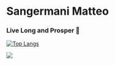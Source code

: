 
# Sangermani Matteo
### Live Long and Prosper 🖖


[![Top Langs](https://github-readme-stats.vercel.app/api/top-langs/?username=sanger-matteo&layout=compact)](https://github.com/anuraghazra/github-readme-stats)

![](https://img.shields.io/badge/<#000000>-<MacOS>-informational?style=flat&logo=<LOGO_NAME>&logoColor=white&color=2bbc8a)


<!--
**sanger-matteo/sanger-matteo** is a ✨ _special_ ✨ repository because its `README.md` (this file) appears on your GitHub profile.

Here are some ideas to get you started:

- 🔭 I’m currently working on ...
- 🌱 I’m currently learning ...
- 👯 I’m looking to collaborate on ...
- 🤔 I’m looking for help with ...
- 💬 Ask me about ...
- 📫 How to reach me: ...
- 😄 Pronouns: ...
- ⚡ Fun fact: ...
-->
